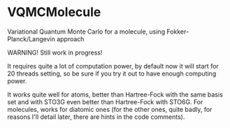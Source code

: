 # VQMCMolecule
Variational Quantum Monte Carlo for a molecule, using Fokker-Planck/Langevin approach


WARNING! Still work in progress!

It requires quite a lot of computation power, by default now it will start for 20 threads setting, so be sure if you try it out to have enough computing power.

It works quite well for atoms, better than Hartree-Fock with the same basis set and with STO3G even better than Hartree-Fock with STO6G.
For molecules, works for diatomic ones (for the other ones, quite badly, for reasons I'll detail later, there are hints in the code comments).
